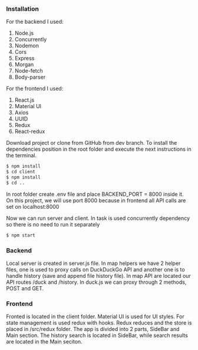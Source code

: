 ### Installation

For the backend I used:

1. Node.js
2. Concurrently
3. Nodemon
4. Cors
5. Express
6. Morgan
7. Node-fetch
8. Body-parser

For the frontend I used:

1. React.js
2. Material UI
3. Axios
4. UUID
5. Redux
6. React-redux

Download project or clone from GitHub from dev branch.
To install the dependencies position in the root folder and execute the next instructions in the terminal.

```sh
$ npm install
$ cd client
$ npm install
$ cd ..
```

In root folder create .env file and place BACKEND_PORT = 8000 inside it. On this project, we will use port 8000 because in frontend all API calls are set on localhost:8000

Now we can run server and client. In task is used concurrently dependency so there is no need to run it separately

```sh
$ npm start
```

### Backend

Local server is created in server.js file. In map helpers we have 2 helper files, one is used to proxy calls on DuckDuckGo API and another one is to handle history (save and append file history file).
In map API are located our API routes /duck and /history. In duck.js we can proxy through 2 methods, POST and GET.

### Frontend

Fronted is located in the client folder. Material UI is used for UI styles. For state management is used redux with hooks. Redux reduces and the store is placed in /src/redux folder. The app is divided into 2 parts, SideBar and Main section.
The history search is located in SideBar, while search results are located in the Main seciton.

